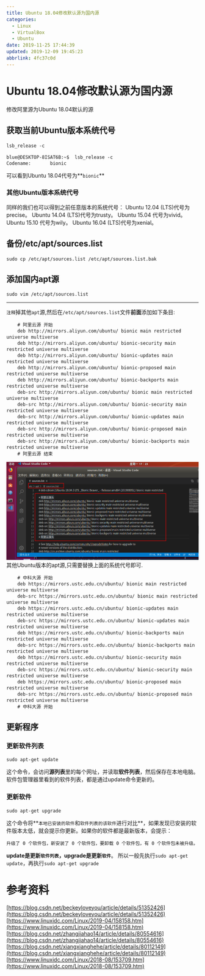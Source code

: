 ```yaml
---
title: Ubuntu 18.04修改默认源为国内源
categories: 
  - Linux
  - VirtualBox
  - Ubuntu
date: 2019-11-25 17:44:39
updated: 2019-12-09 19:45:23
abbrlink: 4fc37c0d
---
```

# Ubuntu 18.04修改默认源为国内源 #
修改阿里源为Ubuntu 18.04默认的源
## 获取当前Ubuntu版本系统代号 ##
```shell
lsb_release -c
```
```shell
blue@DESKTOP-8ISAT6B:~$  lsb_release -c
Codename:       bionic
```
可以看到Ubuntu 18.04代号为**`bionic`**
### 其他Ubuntu版本系统代号 ###
同样的我们也可以得到之前任意版本的系统代号：
Ubuntu 12.04 (LTS)代号为precise。
Ubuntu 14.04 (LTS)代号为trusty。
Ubuntu 15.04 代号为vivid。
Ubuntu 15.10 代号为wily。
Ubuntu 16.04 (LTS)代号为xenial。


## 备份/etc/apt/sources.list ##
```shell
sudo cp /etc/apt/sources.list /etc/apt/sources.list.bak
```
## 添加国内apt源 ##
```shell
sudo vim /etc/apt/sources.list
```
****
`注释`掉其他`apt`源,然后在`/etc/apt/sources.list`文件**前面**添加如下条目:
```shell
    # 阿里云源 开始
    deb http://mirrors.aliyun.com/ubuntu/ bionic main restricted universe multiverse
    deb http://mirrors.aliyun.com/ubuntu/ bionic-security main restricted universe multiverse
    deb http://mirrors.aliyun.com/ubuntu/ bionic-updates main restricted universe multiverse
    deb http://mirrors.aliyun.com/ubuntu/ bionic-proposed main restricted universe multiverse
    deb http://mirrors.aliyun.com/ubuntu/ bionic-backports main restricted universe multiverse
    deb-src http://mirrors.aliyun.com/ubuntu/ bionic main restricted universe multiverse
    deb-src http://mirrors.aliyun.com/ubuntu/ bionic-security main restricted universe multiverse
    deb-src http://mirrors.aliyun.com/ubuntu/ bionic-updates main restricted universe multiverse
    deb-src http://mirrors.aliyun.com/ubuntu/ bionic-proposed main restricted universe multiverse
    deb-src http://mirrors.aliyun.com/ubuntu/ bionic-backports main restricted universe multiverse
    # 阿里云源 结束
```
![图片](https://raw.githubusercontent.com/lanlan2017/images/master/Linux/Ubuntu/ChangeSource/1.png)
其他Ubuntu版本的apt源,只需要替换上面的系统代号即可.

```shell
    # 中科大源 开始
    deb https://mirrors.ustc.edu.cn/ubuntu/ bionic main restricted universe multiverse
    deb-src https://mirrors.ustc.edu.cn/ubuntu/ bionic main restricted universe multiverse
    deb https://mirrors.ustc.edu.cn/ubuntu/ bionic-updates main restricted universe multiverse
    deb-src https://mirrors.ustc.edu.cn/ubuntu/ bionic-updates main restricted universe multiverse
    deb https://mirrors.ustc.edu.cn/ubuntu/ bionic-backports main restricted universe multiverse
    deb-src https://mirrors.ustc.edu.cn/ubuntu/ bionic-backports main restricted universe multiverse
    deb https://mirrors.ustc.edu.cn/ubuntu/ bionic-security main restricted universe multiverse
    deb-src https://mirrors.ustc.edu.cn/ubuntu/ bionic-security main restricted universe multiverse
    deb https://mirrors.ustc.edu.cn/ubuntu/ bionic-proposed main restricted universe multiverse
    deb-src https://mirrors.ustc.edu.cn/ubuntu/ bionic-proposed main restricted universe multiverse
    # 中科大源 开始
```

## 更新程序 ##
### 更新软件列表 ###
```shell
sudo apt-get update
```
这个命令，会访问**源列表**里的每个网址，并读取**软件列表**，然后保存在本地电脑。软件包管理器里看到的软件列表，都是通过update命令更新的。
### 更新软件 ###
```shell
sudo apt-get upgrade
```
这个命令将**`本地已安装的软件`和`软件列表的该软件`进行对比**，如果发现已安装的软件版本太低，就会提示你更新。如果你的软件都是最新版本，会提示：
```shell
升级了 0 个软件包，新安装了 0 个软件包，要卸载 0 个软件包，有 0 个软件包未被升级。
```
**update是更新`软件列表`，upgrade是更新`软件`**。
所以一般先执行`sudo apt-get update`，再执行`sudo apt-get upgrade`
# 参考资料 #
[https://blog.csdn.net/beckeyloveyou/article/details/51352426](https://blog.csdn.net/beckeyloveyou/article/details/51352426)
[https://www.linuxidc.com/Linux/2019-04/158158.htm](https://www.linuxidc.com/Linux/2019-04/158158.htm)
[https://blog.csdn.net/zhangjiahao14/article/details/80554616](https://blog.csdn.net/zhangjiahao14/article/details/80554616)
[https://blog.csdn.net/xiangxianghehe/article/details/80112149](https://blog.csdn.net/xiangxianghehe/article/details/80112149)
[https://www.linuxidc.com/Linux/2018-08/153709.htm](https://www.linuxidc.com/Linux/2018-08/153709.htm)
